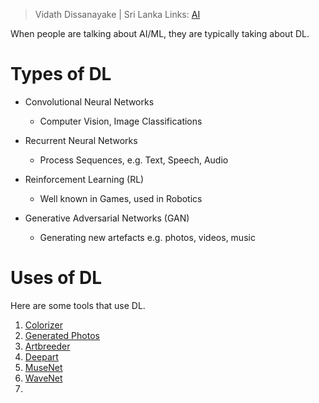 > Vidath Dissanayake | Sri Lanka
> Links: [AI](AI.md)

When people are talking about AI/ML, they are typically taking about DL.

# Types of DL

- Convolutional Neural Networks
    - Computer Vision, Image Classifications

- Recurrent Neural Networks
    - Process Sequences, e.g. Text, Speech, Audio

- Reinforcement Learning (RL)
    - Well known in Games, used in Robotics

- Generative Adversarial Networks (GAN)
    - Generating new artefacts e.g. photos, videos, music


# Uses of DL

Here are some tools that use DL.
1. [Colorizer](https://deepai.org/machine-learning-model/colorizer)
2. [Generated Photos](https://generated.photos/)
3. [Artbreeder](https://artbreeder.com/)
4. [Deepart](https://deepart.io/)
5. [MuseNet](https://openai.com/blog/musenet/)
6. [WaveNet](https://cloud.google.com/text-to-speech)
7. 